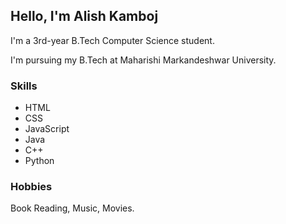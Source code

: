 ## Hello, I'm Alish Kamboj

I'm a 3rd-year B.Tech Computer Science student.

I'm pursuing my B.Tech at Maharishi Markandeshwar University.

### Skills
<ul>
<li> HTML </li>
<li> CSS </li>
<li>JavaScript</li>
<li>Java</li>
<li>C++</li>
<li> Python </li>
</ul>

### Hobbies
Book Reading, Music, Movies.
